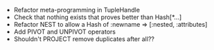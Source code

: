 * Refactor meta-programming in TupleHandle
* Check that nothing exists that proves better than Hash[*...]
* Refactor NEST to allow a Hash of :newname => [:nested, :attributes]
* Add PIVOT and UNPIVOT operators
* Shouldn't PROJECT remove duplicates after all??
